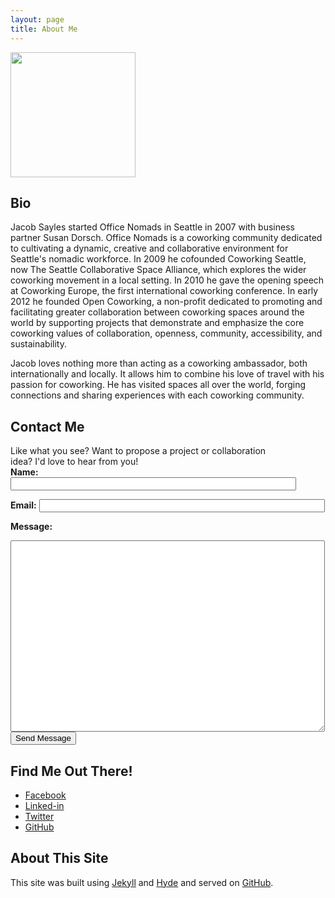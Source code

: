 ```yaml
---
layout: page
title: About Me
---
```


<p>
<a href="{{ 'public/jacob_sayles.jpg' | relative_url }}"><img src="{{ 'public/jacob_sayles.jpg' | relative_url }}" width="200px"></a>
</p>

## Bio
Jacob Sayles started Office Nomads in Seattle in 2007 with business partner Susan Dorsch. 
Office Nomads is a coworking community dedicated to cultivating a dynamic, creative and
collaborative environment for Seattle's nomadic workforce.  In 2009 he cofounded
Coworking Seattle, now The Seattle Collaborative Space Alliance, which explores the
wider coworking movement in a local setting. In 2010 he gave the opening speech at
Coworking Europe, the first international coworking conference.  In early 2012 he founded
Open Coworking, a non-profit dedicated to promoting and facilitating greater collaboration 
between coworking spaces around the world by supporting projects that demonstrate and 
emphasize the core coworking values of collaboration, openness, community, accessibility, 
and sustainability.  

Jacob loves nothing more than acting as a coworking ambassador, both internationally and 
locally. It allows him to combine his love of travel with his passion for coworking. He
has visited spaces all over the world, forging connections and sharing experiences with 
each coworking community.

## Contact Me
<div style="width: 440px;">
  Like what you see?  Want to propose a project or collaboration idea?  I'd love to hear from you!
</div>
<form action="https://getsimpleform.com/messages?form_api_token=a5acebf6aafcb84c7141f5772d044e7f" method="post">
  <input type='hidden' name='redirect_to' value='http://jacobsayles.com' />
  <strong>Name:</strong> 
  <input type='name' size='54' name='name' />
  <br/>
  
  <strong>Email:</strong> 
  <input type='email' size='54' name='email' />
  <br/>

  <strong>Message:</strong><br/>
  <textarea name="message" rows="20" cols="60"></textarea><br/>
  <input type='submit' value='Send Message' />
</form>

## Find Me Out There!
<ul>
<li><a class="sidebar-nav-item" href="{{ site.facebook_url }}">Facebook</a></li>
<li><a class="sidebar-nav-item" href="{{ site.linkedin_url }}">Linked-in</a></li>
<li><a class="sidebar-nav-item" href="{{ site.twitter_url }}">Twitter</a></li>
<li><a class="sidebar-nav-item" href="{{ site.github_url }}">GitHub</a></li>
</ul>

## About This Site

This site was built using [Jekyll](http://jekyllrb.com) and [Hyde](http://hyde.getpoole.com/)
and served on [GitHub](http://github.com).
